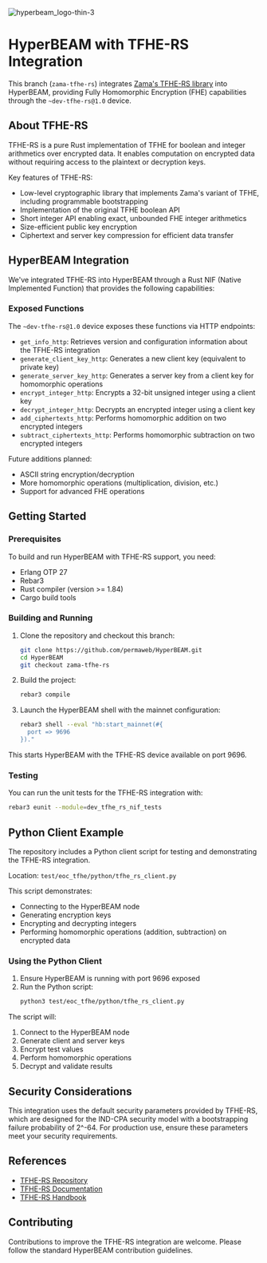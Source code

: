 ![hyperbeam_logo-thin-3](https://github.com/user-attachments/assets/fcca891c-137e-4022-beff-360eb2a0d05e)

# HyperBEAM with TFHE-RS Integration

This branch (`zama-tfhe-rs`) integrates [Zama's TFHE-RS library](https://github.com/zama-ai/tfhe-rs) into HyperBEAM, providing Fully Homomorphic Encryption (FHE) capabilities through the `~dev-tfhe-rs@1.0` device.

## About TFHE-RS

TFHE-RS is a pure Rust implementation of TFHE for boolean and integer arithmetics over encrypted data. It enables computation on encrypted data without requiring access to the plaintext or decryption keys.

Key features of TFHE-RS:
- Low-level cryptographic library that implements Zama's variant of TFHE, including programmable bootstrapping
- Implementation of the original TFHE boolean API
- Short integer API enabling exact, unbounded FHE integer arithmetics
- Size-efficient public key encryption
- Ciphertext and server key compression for efficient data transfer

## HyperBEAM Integration

We've integrated TFHE-RS into HyperBEAM through a Rust NIF (Native Implemented Function) that provides the following capabilities:

### Exposed Functions

The `~dev-tfhe-rs@1.0` device exposes these functions via HTTP endpoints:

- `get_info_http`: Retrieves version and configuration information about the TFHE-RS integration
- `generate_client_key_http`: Generates a new client key (equivalent to private key)
- `generate_server_key_http`: Generates a server key from a client key for homomorphic operations
- `encrypt_integer_http`: Encrypts a 32-bit unsigned integer using a client key
- `decrypt_integer_http`: Decrypts an encrypted integer using a client key
- `add_ciphertexts_http`: Performs homomorphic addition on two encrypted integers
- `subtract_ciphertexts_http`: Performs homomorphic subtraction on two encrypted integers

Future additions planned:
- ASCII string encryption/decryption
- More homomorphic operations (multiplication, division, etc.)
- Support for advanced FHE operations

## Getting Started

### Prerequisites

To build and run HyperBEAM with TFHE-RS support, you need:

- Erlang OTP 27
- Rebar3
- Rust compiler (version >= 1.84)
- Cargo build tools

### Building and Running

1. Clone the repository and checkout this branch:
   ```bash
   git clone https://github.com/permaweb/HyperBEAM.git
   cd HyperBEAM
   git checkout zama-tfhe-rs
   ```

2. Build the project:
   ```bash
   rebar3 compile
   ```

3. Launch the HyperBEAM shell with the mainnet configuration:
   ```bash
   rebar3 shell --eval "hb:start_mainnet(#{
     port => 9696
   })."
   ```

This starts HyperBEAM with the TFHE-RS device available on port 9696.

### Testing

You can run the unit tests for the TFHE-RS integration with:

```bash
rebar3 eunit --module=dev_tfhe_rs_nif_tests
```

## Python Client Example

The repository includes a Python client script for testing and demonstrating the TFHE-RS integration.

Location: `test/eoc_tfhe/python/tfhe_rs_client.py`

This script demonstrates:
- Connecting to the HyperBEAM node
- Generating encryption keys
- Encrypting and decrypting integers
- Performing homomorphic operations (addition, subtraction) on encrypted data

### Using the Python Client

1. Ensure HyperBEAM is running with port 9696 exposed
2. Run the Python script:
   ```bash
   python3 test/eoc_tfhe/python/tfhe_rs_client.py
   ```

The script will:
1. Connect to the HyperBEAM node
2. Generate client and server keys
3. Encrypt test values
4. Perform homomorphic operations
5. Decrypt and validate results

## Security Considerations

This integration uses the default security parameters provided by TFHE-RS, which are designed for the IND-CPA security model with a bootstrapping failure probability of 2^-64. For production use, ensure these parameters meet your security requirements.

## References

- [TFHE-RS Repository](https://github.com/zama-ai/tfhe-rs)
- [TFHE-RS Documentation](https://docs.zama.ai/tfhe-rs)
- [TFHE-RS Handbook](https://github.com/zama-ai/tfhe-rs-handbook/blob/main/tfhe-rs-handbook.pdf)

## Contributing

Contributions to improve the TFHE-RS integration are welcome. Please follow the standard HyperBEAM contribution guidelines.
